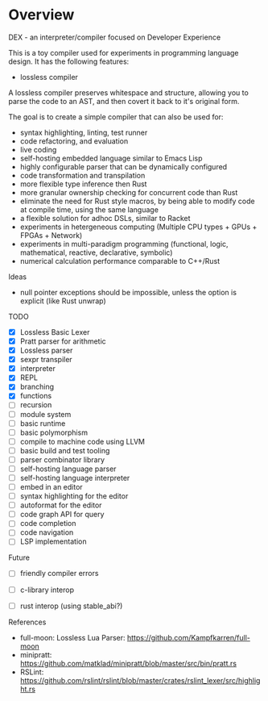 # Overview

DEX - an interpreter/compiler focused on Developer Experience

This is a toy compiler used for experiments in programming language design.  It has the following features:

- lossless compiler


A lossless compiler preserves whitespace and structure, allowing you to parse the code to an AST, and then covert it back to it's original form.

The goal is to create a simple compiler that can also be used for:
- syntax highlighting, linting, test runner
- code refactoring, and evaluation
- live coding
- self-hosting embedded language similar to Emacs Lisp 
- highly configurable parser that can be dynamically configured
- code transformation and transpilation
- more flexible type inference then Rust
- more granular ownership checking for concurrent code than Rust
- eliminate the need for Rust style macros, by being able to modify code at compile time, using the same language
- a flexible solution for adhoc DSLs, similar to Racket
- experiments in hetergeneous computing (Multiple CPU types + GPUs + FPGAs + Network)
- experiments in multi-paradigm programming (functional, logic, mathematical, reactive, declarative, symbolic)
- numerical calculation performance comparable to C++/Rust

Ideas
- null pointer exceptions should be impossible, unless the option is explicit (like Rust unwrap)


TODO

- [x] Lossless Basic Lexer
- [x] Pratt parser for arithmetic
- [x] Lossless parser 
- [x] sexpr transpiler
- [x] interpreter
- [x] REPL
- [x] branching
- [x] functions
- [ ] recursion
- [ ] module system
- [ ] basic runtime
- [ ] basic polymorphism
- [ ] compile to machine code using LLVM
- [ ] basic build and test tooling
- [ ] parser combinator library
- [ ] self-hosting language parser
- [ ] self-hosting language interpreter
- [ ] embed in an editor
- [ ] syntax highlighting for the editor
- [ ] autoformat for the editor
- [ ] code graph API for query
- [ ] code completion
- [ ] code navigation
- [ ] LSP implementation

Future

- [ ] friendly compiler errors
- [ ] c-library interop
- [ ] rust interop (using stable_abi?)


References

- full-moon: Lossless Lua Parser: https://github.com/Kampfkarren/full-moon
- minipratt: https://github.com/matklad/minipratt/blob/master/src/bin/pratt.rs
- RSLint: https://github.com/rslint/rslint/blob/master/crates/rslint_lexer/src/highlight.rs
